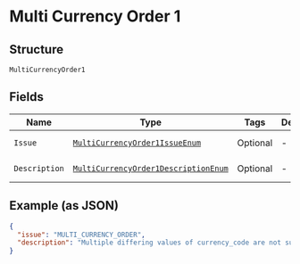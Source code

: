 
# Multi Currency Order 1

## Structure

`MultiCurrencyOrder1`

## Fields

| Name | Type | Tags | Description | Getter | Setter |
|  --- | --- | --- | --- | --- | --- |
| `Issue` | [`MultiCurrencyOrder1IssueEnum`](../../doc/models/multi-currency-order-1-issue-enum.md) | Optional | - | MultiCurrencyOrder1IssueEnum getIssue() | setIssue(MultiCurrencyOrder1IssueEnum issue) |
| `Description` | [`MultiCurrencyOrder1DescriptionEnum`](../../doc/models/multi-currency-order-1-description-enum.md) | Optional | - | MultiCurrencyOrder1DescriptionEnum getDescription() | setDescription(MultiCurrencyOrder1DescriptionEnum description) |

## Example (as JSON)

```json
{
  "issue": "MULTI_CURRENCY_ORDER",
  "description": "Multiple differing values of currency_code are not supported. Entire Order request must have the same currency_code."
}
```

